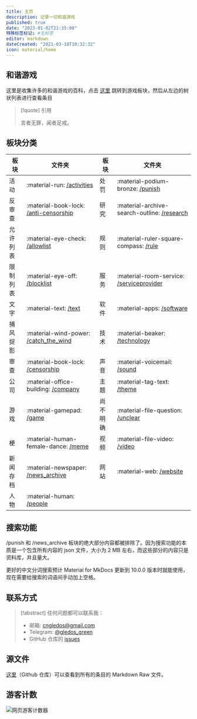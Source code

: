 ```yaml
---
title: 主页
description: 记录一切和谐游戏
published: true
date: "2023-01-02T21:35:00"
特殊标签标记: #无标签
editor: markdown
dateCreated: "2021-03-18T10:32:32"
icon: material/home
---
```


## 和谐游戏

这里是收集许多的和谐游戏的百科，点击 [这里][/game] 跳转到游戏板块，然后从左边的树状列表进行查看条目

<!--
如果需要搜索，可以进入 Github 仓库进行搜索，因为 Mkdocs 内建的搜索功能不适合过大的文档，所以 Mkdocs 搜索功能已关闭。
-->

> [!quote] 引用
>
> 言者无罪，闻者足戒。

## 板块分类

| 板块     | 文件夹                                       | 板块     | 文件夹                                          |
| -------- | -------------------------------------------- | -------- | ----------------------------------------------- |
| 活动     | :material-run: [/activities][]               | 处罚     | :material-podium-bronze: [/punish][]            |
| 反审查   | :material-book-lock: [/anti-censorship][/ac] | 研究     | :material-archive-search-outline: [/research][] |
| 允许列表 | :material-eye-check: [/allowlist][]          | 规则     | :material-ruler-square-compass: [/rule][]       |
| 限制列表 | :material-eye-off: [/blocklist][]            | 服务     | :material-room-service: [/serviceprovider][]    |
| 文字     | :material-text: [/text][]                    | 软件     | :material-apps: [/software][]                   |
| 捕风捉影 | :material-wind-power: [/catch_the_wind][]    | 技术     | :material-beaker: [/technology][]               |
| 审查     | :material-book-lock: [/censorship][]         | 声音     | :material-voicemail: [/sound][]                 |
| 公司     | :material-office-building: [/company][]      | 主题     | :material-tag-text: [/theme][]                  |
| 游戏     | :material-gamepad: [/game][]                 | 尚不明确 | :material-file-question: [/unclear][]           |
| 梗       | :material-human-female-dance: [/meme][]      | 视频     | :material-file-video: [/video][]                |
| 新闻存档 | :material-newspaper: [/news_archive][]       | 网站     | :material-web: [/website][]                     |
| 人物     | :material-human: [/people][]                 |          |                                                 |

[/ac]: /anti-censorship/index.md
[/activities]: /activities/index.md
[/allowlist]: /allowlist/index.md
[/blocklist]: /blocklist/index.md
[/catch_the_wind]: /catch_the_wind/index.md
[/censorship]: /censorship/index.md
[/company]: /company/index.md
[/game]: /game/index.md
[/meme]: /meme/index.md
[/news_archive]: /news_archive/index.md
[/people]: /people/index.md
[/punish]: /punish/index.md
[/research]: /research/index.md
[/rule]: /rule/index.md
[/serviceprovider]: /serviceprovider/index.md
[/software]: /software/index.md
[/sound]: /sound/index.md
[/technology]: /technology/index.md
[/text]: /text/index.md
[/theme]: /theme/index.md
[/unclear]: /unclear/index.md
[/video]: /video/index.md
[/website]: /website/index.md

## 搜索功能

/punish 和 /news_archive 板块的绝大部分内容都被排除了。因为搜索功能的本质是一个包含所有内容的 json 文件，大小为 2 MB 左右，而这些部分的内容只是资料库，并且量大。

更好的中文分词搜索预计 Material for MkDocs 更新到 10.0.0 版本时就能使用，现在需要给搜索的词语间手动加上空格。

## 联系方式

> [!abstract] 任何问题都可以联系我：
>
> +   邮箱: cngledos@gmail.com
> +   Telegram: [@gledos_green](https://t.me/gledos_green)
> +   GitHub 仓库的 [issues](https://github.com/gledos/ggame/issues)

## 源文件

[这里](https://github.com/gledos/ggame)（Github 仓库）可以查看到所有的条目的 Markdown Raw 文件。

## 游客计数

![网页游客计数器](https://count.getloli.com/get/@:ggame)

<!--

## 此 Wiki 的技术问题

由于对 mkdocs 不过熟悉，所以有一些条目会有问题，比如:

+ PDF 文件似乎不被 mkdocs 支持，无法被输出到 GitHub pages
+ TLS 已失效，正在修复

-->
